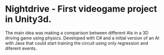 # Nightdrive - First videogame project in Unity3d.
The main idea was making a comparison between different AIs in a 3D driving game using physics.
Developed with C# and a initial version of an AI with Java that could start training the circuit using only regression and diferent events.
